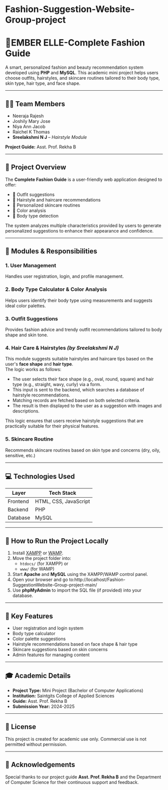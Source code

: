 # Fashion-Suggestion-Website-Group-project
# 💄EMBER ELLE-Complete Fashion Guide

A smart, personalized fashion and beauty recommendation system developed using **PHP** and **MySQL**. This academic mini project helps users choose outfits, hairstyles, and skincare routines tailored to their body type, skin type, hair type, and face shape.

---

## 👩‍💻 Team Members

- Neeraja Rajesh  
- Joshily Mary Jose  
- Niya Ann Jacob  
- Raichel K Thomas  
- **Sreelakshmi N J** – *Hairstyle Module*

**Project Guide:** Asst. Prof. Rekha B

---

## 🧠 Project Overview

The **Complete Fashion Guide** is a user-friendly web application designed to offer:  
- 👗 Outfit suggestions  
- 💇 Hairstyle and haircare recommendations  
- 🧴 Personalized skincare routines  
- 🎨 Color analysis  
- 🧍 Body type detection  

The system analyzes multiple characteristics provided by users to generate personalized suggestions to enhance their appearance and confidence.

---

## 📁 Modules & Responsibilities

### 1. User Management  
Handles user registration, login, and profile management.

### 2. Body Type Calculator & Color Analysis  
Helps users identify their body type using measurements and suggests ideal color palettes.

### 3. Outfit Suggestions  
Provides fashion advice and trendy outfit recommendations tailored to body shape and skin tone.

### 4. Hair Care & Hairstyles *(by Sreelakshmi N J)*  
This module suggests suitable hairstyles and haircare tips based on the user's **face shape** and **hair type**.  
The logic works as follows:
- The user selects their face shape (e.g., oval, round, square) and hair type (e.g., straight, wavy, curly) via a form.
- This input is sent to the backend, which searches a database of hairstyle recommendations.
- Matching records are fetched based on both selected criteria.
- The result is then displayed to the user as a suggestion with images and descriptions.

This logic ensures that users receive hairstyle suggestions that are practically suitable for their physical features.

### 5. Skincare Routine  
Recommends skincare routines based on skin type and concerns (dry, oily, sensitive, etc.)

---

## 💻 Technologies Used

| Layer      | Tech Stack             |
|------------|------------------------|
| Frontend   | HTML, CSS, JavaScript  |
| Backend    | PHP                    |
| Database   | MySQL                  |

---

## 🚀 How to Run the Project Locally

1. Install [XAMPP](https://www.apachefriends.org/index.html) or [WAMP](https://www.wampserver.com/).  
2. Move the project folder into:
   - `htdocs/` (for XAMPP) or  
   - `www/` (for WAMP)  
3. Start **Apache** and **MySQL** using the XAMPP/WAMP control panel.  
4. Open your browser and go to:http://localhost/Fashion-SuggestionWebsite-Group-project-main/
5. Use **phpMyAdmin** to import the SQL file (if provided) into your database.

---

## 🎯 Key Features

- User registration and login system  
- Body type calculator  
- Color palette suggestions  
- Hairstyle recommendations based on face shape & hair type  
- Skincare suggestions based on skin concerns  
- Admin features for managing content

---

## 🎓 Academic Details

- **Project Type:** Mini Project (Bachelor of Computer Applications)  
- **Institution:** Saintgits College of Applied Sciences  
- **Guide:** Asst. Prof. Rekha B  
- **Submission Year:** 2024-2025

---

## 📝 License

This project is created for academic use only. Commercial use is not permitted without permission.

---

## 🙌 Acknowledgements

Special thanks to our project guide **Asst. Prof. Rekha B** and the Department of Computer Science for their continuous support and feedback.

